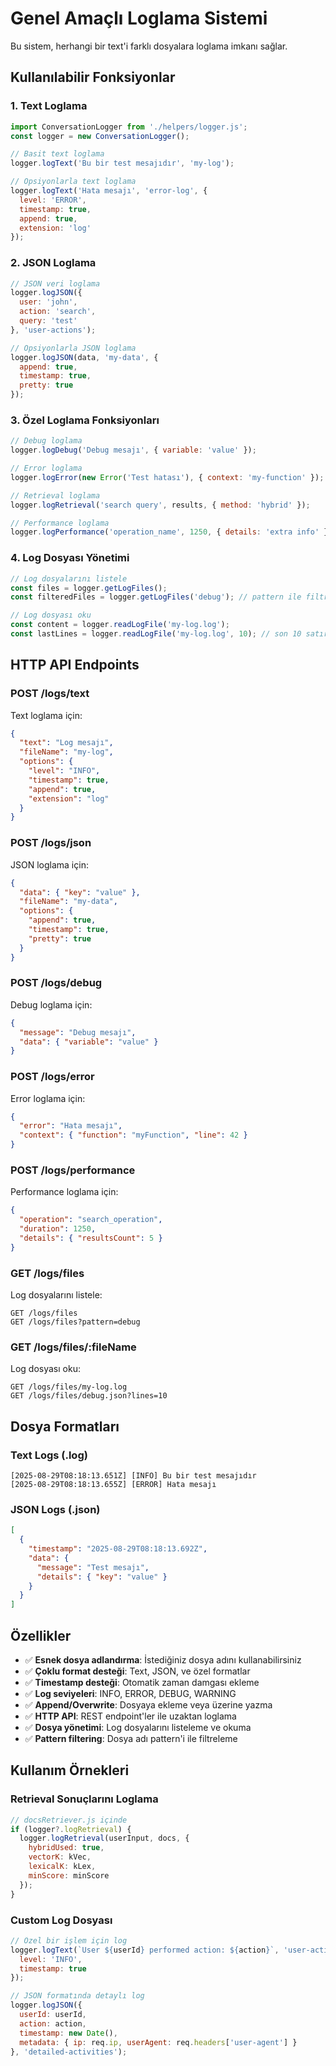 # Genel Amaçlı Loglama Sistemi

Bu sistem, herhangi bir text'i farklı dosyalara loglama imkanı sağlar.

## Kullanılabilir Fonksiyonlar

### 1. Text Loglama
```javascript
import ConversationLogger from './helpers/logger.js';
const logger = new ConversationLogger();

// Basit text loglama
logger.logText('Bu bir test mesajıdır', 'my-log');

// Opsiyonlarla text loglama
logger.logText('Hata mesajı', 'error-log', {
  level: 'ERROR',
  timestamp: true,
  append: true,
  extension: 'log'
});
```

### 2. JSON Loglama
```javascript
// JSON veri loglama
logger.logJSON({ 
  user: 'john', 
  action: 'search', 
  query: 'test' 
}, 'user-actions');

// Opsiyonlarla JSON loglama
logger.logJSON(data, 'my-data', {
  append: true,
  timestamp: true,
  pretty: true
});
```

### 3. Özel Loglama Fonksiyonları
```javascript
// Debug loglama
logger.logDebug('Debug mesajı', { variable: 'value' });

// Error loglama
logger.logError(new Error('Test hatası'), { context: 'my-function' });

// Retrieval loglama
logger.logRetrieval('search query', results, { method: 'hybrid' });

// Performance loglama
logger.logPerformance('operation_name', 1250, { details: 'extra info' });
```

### 4. Log Dosyası Yönetimi
```javascript
// Log dosyalarını listele
const files = logger.getLogFiles();
const filteredFiles = logger.getLogFiles('debug'); // pattern ile filtrele

// Log dosyası oku
const content = logger.readLogFile('my-log.log');
const lastLines = logger.readLogFile('my-log.log', 10); // son 10 satır
```

## HTTP API Endpoints

### POST /logs/text
Text loglama için:
```json
{
  "text": "Log mesajı",
  "fileName": "my-log",
  "options": {
    "level": "INFO",
    "timestamp": true,
    "append": true,
    "extension": "log"
  }
}
```

### POST /logs/json
JSON loglama için:
```json
{
  "data": { "key": "value" },
  "fileName": "my-data",
  "options": {
    "append": true,
    "timestamp": true,
    "pretty": true
  }
}
```

### POST /logs/debug
Debug loglama için:
```json
{
  "message": "Debug mesajı",
  "data": { "variable": "value" }
}
```

### POST /logs/error
Error loglama için:
```json
{
  "error": "Hata mesajı",
  "context": { "function": "myFunction", "line": 42 }
}
```

### POST /logs/performance
Performance loglama için:
```json
{
  "operation": "search_operation",
  "duration": 1250,
  "details": { "resultsCount": 5 }
}
```

### GET /logs/files
Log dosyalarını listele:
```
GET /logs/files
GET /logs/files?pattern=debug
```

### GET /logs/files/:fileName
Log dosyası oku:
```
GET /logs/files/my-log.log
GET /logs/files/debug.json?lines=10
```

## Dosya Formatları

### Text Logs (.log)
```
[2025-08-29T08:18:13.651Z] [INFO] Bu bir test mesajıdır
[2025-08-29T08:18:13.655Z] [ERROR] Hata mesajı
```

### JSON Logs (.json)
```json
[
  {
    "timestamp": "2025-08-29T08:18:13.692Z",
    "data": {
      "message": "Test mesajı",
      "details": { "key": "value" }
    }
  }
]
```

## Özellikler

- ✅ **Esnek dosya adlandırma**: İstediğiniz dosya adını kullanabilirsiniz
- ✅ **Çoklu format desteği**: Text, JSON, ve özel formatlar
- ✅ **Timestamp desteği**: Otomatik zaman damgası ekleme
- ✅ **Log seviyeleri**: INFO, ERROR, DEBUG, WARNING
- ✅ **Append/Overwrite**: Dosyaya ekleme veya üzerine yazma
- ✅ **HTTP API**: REST endpoint'ler ile uzaktan loglama
- ✅ **Dosya yönetimi**: Log dosyalarını listeleme ve okuma
- ✅ **Pattern filtering**: Dosya adı pattern'i ile filtreleme

## Kullanım Örnekleri

### Retrieval Sonuçlarını Loglama
```javascript
// docsRetriever.js içinde
if (logger?.logRetrieval) {
  logger.logRetrieval(userInput, docs, {
    hybridUsed: true,
    vectorK: kVec,
    lexicalK: kLex,
    minScore: minScore
  });
}
```

### Custom Log Dosyası
```javascript
// Özel bir işlem için log
logger.logText(`User ${userId} performed action: ${action}`, 'user-activities', {
  level: 'INFO',
  timestamp: true
});

// JSON formatında detaylı log
logger.logJSON({
  userId: userId,
  action: action,
  timestamp: new Date(),
  metadata: { ip: req.ip, userAgent: req.headers['user-agent'] }
}, 'detailed-activities');
```

